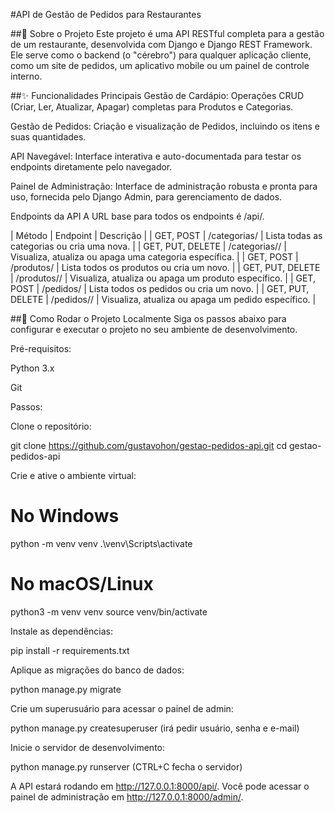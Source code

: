 #API de Gestão de Pedidos para Restaurantes

##📜 Sobre o Projeto
Este projeto é uma API RESTful completa para a gestão de um restaurante, desenvolvida com Django e Django REST Framework. Ele serve como o backend (o "cérebro") para qualquer aplicação cliente, como um site de pedidos, um aplicativo mobile ou um painel de controle interno.

##✨ Funcionalidades Principais
Gestão de Cardápio: Operações CRUD (Criar, Ler, Atualizar, Apagar) completas para Produtos e Categorias.

Gestão de Pedidos: Criação e visualização de Pedidos, incluindo os itens e suas quantidades.

API Navegável: Interface interativa e auto-documentada para testar os endpoints diretamente pelo navegador.

Painel de Administração: Interface de administração robusta e pronta para uso, fornecida pelo Django Admin, para gerenciamento de dados.

Endpoints da API
A URL base para todos os endpoints é /api/.

| Método | Endpoint | Descrição |
| GET, POST | /categorias/ | Lista todas as categorias ou cria uma nova. |
| GET, PUT, DELETE | /categorias/<id>/ | Visualiza, atualiza ou apaga uma categoria específica. |
| GET, POST | /produtos/ | Lista todos os produtos ou cria um novo. |
| GET, PUT, DELETE | /produtos/<id>/ | Visualiza, atualiza ou apaga um produto específico. |
| GET, POST | /pedidos/ | Lista todos os pedidos ou cria um novo. |
| GET, PUT, DELETE | /pedidos/<id>/ | Visualiza, atualiza ou apaga um pedido específico. |

##🚀 Como Rodar o Projeto Localmente
Siga os passos abaixo para configurar e executar o projeto no seu ambiente de desenvolvimento.

Pré-requisitos:

Python 3.x

Git

Passos:

Clone o repositório:

git clone https://github.com/gustavohon/gestao-pedidos-api.git
cd gestao-pedidos-api


Crie e ative o ambiente virtual:

# No Windows
python -m venv venv
.\venv\Scripts\activate

# No macOS/Linux
python3 -m venv venv
source venv/bin/activate


Instale as dependências:

pip install -r requirements.txt


Aplique as migrações do banco de dados:

python manage.py migrate


Crie um superusuário para acessar o painel de admin:

python manage.py createsuperuser
(irá pedir usuário, senha e e-mail)

Inicie o servidor de desenvolvimento:

python manage.py runserver
(CTRL+C fecha o servidor)

A API estará rodando em http://127.0.0.1:8000/api/. Você pode acessar o painel de administração em http://127.0.0.1:8000/admin/.